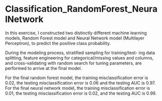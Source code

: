 # Classification_RandomForest_NeuralNetwork

In this exercise, I constructed two distinctly different machine learning models, Random Forest model and Neural Network model (Multilayer Perceptron), to predict the positive class probability. 

During the modeling process, stratified sampling for training/test- ing data splitting, feature engineering for categorical/missing values and columns, and cross-validating with random search for tuning parameters, are performed to arrive at the final model. 

For the final random forest model, the training misclassification error is 0.02, the testing misclassification error is 0.06 and the testing AUC is 0.97. For the final neural network model, the training misclassification error is 0.01, the testing misclassification error is 0.02, and the testing AUC is 0.99. 
